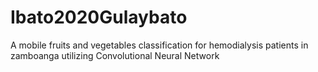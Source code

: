 # Ibato2020Gulaybato
A mobile fruits and vegetables classification for hemodialysis patients in zamboanga utilizing Convolutional Neural Network

